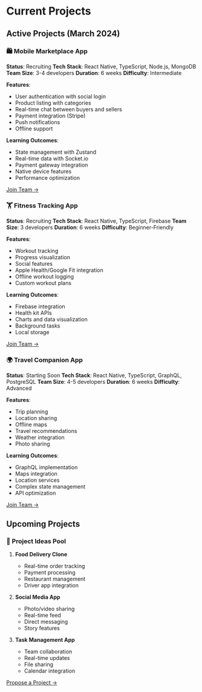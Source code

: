# Current Projects

## Active Projects (March 2024)

### 🛍 Mobile Marketplace App
**Status**: Recruiting
**Tech Stack**: React Native, TypeScript, Node.js, MongoDB
**Team Size**: 3-4 developers
**Duration**: 6 weeks
**Difficulty**: Intermediate

**Features**:
- User authentication with social login
- Product listing with categories
- Real-time chat between buyers and sellers
- Payment integration (Stripe)
- Push notifications
- Offline support

**Learning Outcomes**:
- State management with Zustand
- Real-time data with Socket.io
- Payment gateway integration
- Native device features
- Performance optimization

[Join Team →](https://nanushi.io/projects/marketplace)

### 🏋️ Fitness Tracking App
**Status**: Recruiting
**Tech Stack**: React Native, TypeScript, Firebase
**Team Size**: 3 developers
**Duration**: 6 weeks
**Difficulty**: Beginner-Friendly

**Features**:
- Workout tracking
- Progress visualization
- Social features
- Apple Health/Google Fit integration
- Offline workout logging
- Custom workout plans

**Learning Outcomes**:
- Firebase integration
- Health kit APIs
- Charts and data visualization
- Background tasks
- Local storage

[Join Team →](https://nanushi.io/projects/fitness)

### 🌍 Travel Companion App
**Status**: Starting Soon
**Tech Stack**: React Native, TypeScript, GraphQL, PostgreSQL
**Team Size**: 4-5 developers
**Duration**: 6 weeks
**Difficulty**: Advanced

**Features**:
- Trip planning
- Location sharing
- Offline maps
- Travel recommendations
- Weather integration
- Photo sharing

**Learning Outcomes**:
- GraphQL implementation
- Maps integration
- Location services
- Complex state management
- API optimization

[Join Team →](https://nanushi.io/projects/travel)

## Upcoming Projects

### 📱 Project Ideas Pool
1. **Food Delivery Clone**
   - Real-time order tracking
   - Payment processing
   - Restaurant management
   - Driver app integration

2. **Social Media App**
   - Photo/video sharing
   - Real-time feed
   - Direct messaging
   - Story features

3. **Task Management App**
   - Team collaboration
   - Real-time updates
   - File sharing
   - Calendar integration

[Propose a Project →](https://nanushi.io/propose)
